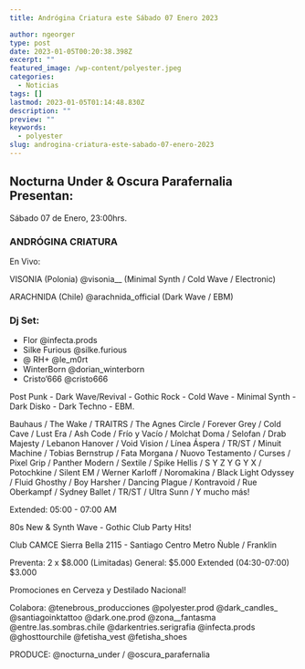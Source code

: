 ```yaml
---
title: Andrógina Criatura este Sábado 07 Enero 2023

author: ngeorger
type: post
date: 2023-01-05T00:20:38.398Z
excerpt: ""
featured_image: /wp-content/polyester.jpeg
categories:
  - Noticias
tags: []
lastmod: 2023-01-05T01:14:48.830Z
description: ""
preview: ""
keywords:
  - polyester
slug: androgina-criatura-este-sabado-07-enero-2023
---
```




## Nocturna Under & Oscura Parafernalia Presentan:

Sábado 07 de Enero, 23:00hrs.

### ANDRÓGINA CRIATURA

En Vivo:

VISONIA (Polonia) @visonia__
(Minimal Synth / Cold Wave / Electronic)

ARACHNIDA (Chile) @arachnida_official
(Dark Wave / EBM)

### Dj Set:

- Flor @infecta.prods
- Silke Furious @silke.furious
- @ RH+ @le_m0rt
- WinterBorn @dorian_winterborn
- Cristo’666 @cristo666

Post Punk - Dark Wave/Revival - Gothic Rock - Cold Wave - Minimal Synth - Dark Disko - Dark Techno - EBM.

Bauhaus / The Wake / TRAITRS / The Agnes Circle / Forever Grey / Cold Cave / Lust Era / Ash Code / Frío y Vacío / Molchat Doma / Selofan / Drab Majesty / Lebanon Hanover / Void Vision / Línea Áspera / TR/ST / Minuit Machine / Tobias Bernstrup / Fata Morgana / Nuovo Testamento / Curses / Pixel Grip / Panther Modern /⁣ Sextile / Spike Hellis / S Y Z Y G Y X⁣ / Potochkine / Silent EM / Werner Karloff ⁣/ Noromakina / Black Light Odyssey / ⁣Fluid Ghosthy / Boy Harsher / Dancing Plague / Kontravoid / Rue Oberkampf / Sydney Ballet / TR/ST / Ultra Sunn / Y mucho más!

Extended: 05:00 - 07:00 AM

80s New & Synth Wave - Gothic Club Party Hits!

Club CAMCE
Sierra Bella 2115 - Santiago Centro
Metro Ñuble / Franklin

Preventa: 2 x $8.000 (Limitadas)
General: $5.000
Extended (04:30-07:00) $3.000

Promociones en Cerveza y Destilado Nacional!

Colabora:
@tenebrous_producciones
@polyester.prod
@dark_candles_
@santiagoinktattoo
@dark.one.prod
@zona__fantasma
@entre.las.sombras.chile
@darkentries.serigrafia
@infecta.prods
@ghosttourchile
@fetisha_vest
@fetisha_shoes

PRODUCE: @nocturna_under / @oscura_parafernalia
